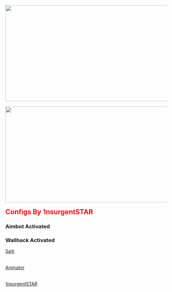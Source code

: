 
<html>
      <head>
        <title>TOPConfigs</title>
      </head>
      <body>
   <style>
div {
  background-image: url('https://images.pexels.com/photos/4173624/pexels-photo-4173624.jpeg?auto=compress&cs=tinysrgb&dpr=1&w=500');
}
</style>
        <img style="width:900px;height:300px" src="https://counter-strike-download.procs.lt/wp-content/uploads/2016/01/Counter-Strike_Logo.png"/>
    <br>
    <br>
        <img style="width:900px;height:300px" src="https://www.gvme.org/pages/get_image_large.php?id=1999"/>
    <br>
    <br>
    <b style="font-size:150%;color:red">Configs By 1nsurgentSTAR</b>
        <h3>Aimbot Activated</h3>    
        <h3>Wallhack Activated</h3>
    <a target="blank" href="https://www.gamingcfg.com/game/cs">Saiti</a>
    <br>
    <br>
    <br>
    <a target="blank" href="https://bit.ly/2Xcm5PV">Animator</a>    
    <br>
    <br>
    <br>
    <a target="blank" href="https://bit.ly/38eoTlS">1nsurgentSTAR</a>
    <br>
    <br>
    <br>          
    </body>
</html>
